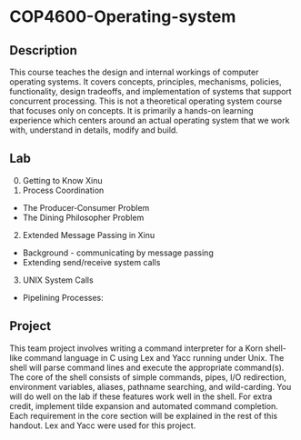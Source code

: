# COP4600-Operating-system
Description
-----------------
This course teaches the design and internal workings of computer operating systems. It covers concepts, principles, mechanisms, policies, functionality, design tradeoffs, and implementation of systems that support concurrent processing. This is not a theoretical operating system course that focuses only on concepts. It is primarily a hands-on learning experience which centers around an actual operating system that we work with, understand in details, modify and build.

Lab
------------------
0. Getting to Know Xinu
1. Process Coordination
  + The Producer‐Consumer Problem
  + The Dining Philosopher Problem
2. Extended Message Passing in Xinu
  + Background - communicating by message passing
  + Extending send/receive system calls
3. UNIX System Calls
  + Pipelining Processes:

Project
------------------
This team project involves writing a command interpreter for a Korn shell-like command language in C using Lex and Yacc running under Unix. The shell will parse command lines and execute the appropriate command(s). The core of the shell consists of simple commands, pipes, I/O redirection, environment variables, aliases, pathname searching, and wild-carding. You will do well on the lab if these features work well in the shell. For extra credit, implement tilde expansion and automated command completion. Each requirement in the core section will be explained in the rest of this handout. Lex and Yacc were used for this project. 
